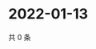 # 2022-01-13

共 0 条

<!-- BEGIN WEIBO -->
<!-- 最后更新时间 Thu Jan 13 2022 08:45:53 GMT+0800 (China Standard Time) -->

<!-- END WEIBO -->
